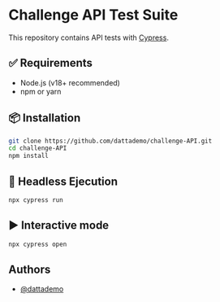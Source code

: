 
# Challenge API Test Suite

This repository contains API tests with [Cypress](https://www.cypress.io/).

## ✅ Requirements

- Node.js (v18+ recommended)
- npm or yarn

## 📦 Installation

```bash
git clone https://github.com/dattademo/challenge-API.git
cd challenge-API
npm install
```


## 🤖 Headless Ejecution

```bash
npx cypress run
```

## ▶️ Interactive mode

```bash
npx cypress open
```
## Authors

- [@dattademo](https://www.github.com/dattademo)

